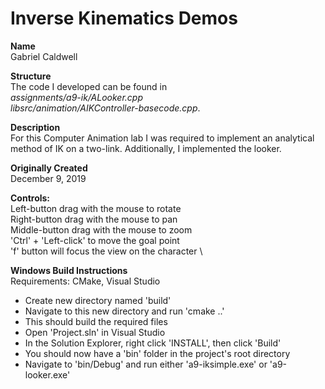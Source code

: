 # Inverse Kinematics Demos
**Name** \
Gabriel Caldwell

**Structure** \
The code I developed can be found in \
*assignments/a9-ik/ALooker.cpp* \
*libsrc/animation/AIKController-basecode.cpp*.

**Description** \
For this Computer Animation lab I was required to implement an analytical method of IK on a two-link. Additionally, I implemented the looker.

**Originally Created** \
December 9, 2019

**Controls:** \
Left-button drag with the mouse to rotate \
Right-button drag with the mouse to pan \
Middle-button drag with the mouse to zoom \
'Ctrl' + 'Left-click' to move the goal point \
'f' button will focus the view on the character \

**Windows Build Instructions** \
Requirements: CMake, Visual Studio
* Create new directory named 'build'
* Navigate to this new directory and run 'cmake ..'
* This should build the required files
* Open 'Project.sln' in Visual Studio
* In the Solution Explorer, right click 'INSTALL', then click 'Build'
* You should now have a 'bin' folder in the project's root directory
* Navigate to 'bin/Debug' and run either 'a9-iksimple.exe' or 'a9-looker.exe'
